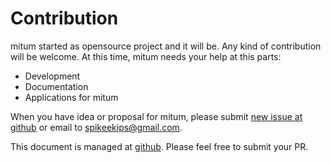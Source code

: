 # Contribution

mitum started as opensource project and it will be. Any kind of contribution will be welcome. At this time, mitum needs your help at this parts:

* Development
* Documentation
* Applications for mitum

When you have idea or proposal for mitum, please submit [new issue at github](https://github.com/spikeekips/mitum/issues) or email to [spikeekips@gmail.com](mailto:spikeekips@gmail.com).

This document is managed at [github](https://github.com/spikeekips/mitum-doc). Please feel free to submit your PR.

